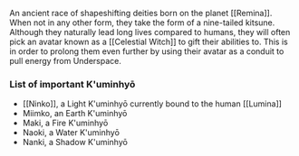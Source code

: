 An ancient race of shapeshifting deities born on the planet [[Remina]]. When not in any other form, they take the form of a nine-tailed kitsune. Although they naturally lead long lives compared to humans, they will often pick an avatar known as a [[Celestial Witch]] to gift their abilities to. This is in order to prolong them even further by using their avatar as a conduit to pull energy from Underspace.

### List of important K'uminhyō

* [[Ninko]], a Light K'uminhyō currently bound to the human [[Lumina]]
* Miimko, an Earth K'uminhyō
* Maki, a Fire K'uminhyō
* Naoki, a Water K'uminhyō
* Nanki, a Shadow K'uminhyō